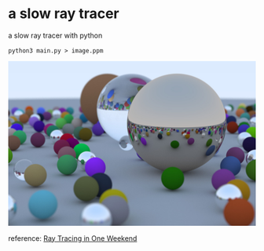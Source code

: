 # a slow ray tracer
a slow ray tracer with python

```shell
python3 main.py > image.ppm
```
![image](image.jpg)

reference: [Ray Tracing in One Weekend](http://www.realtimerendering.com/raytracing/Ray%20Tracing%20in%20a%20Weekend.pdf)
